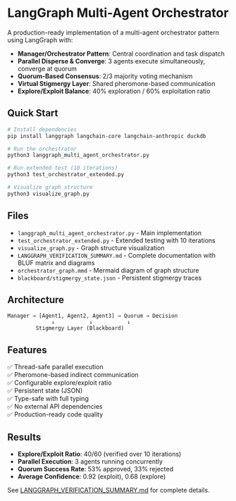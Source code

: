 # LangGraph Multi-Agent Orchestrator

A production-ready implementation of a multi-agent orchestrator pattern using LangGraph with:
- **Manager/Orchestrator Pattern**: Central coordination and task dispatch
- **Parallel Disperse & Converge**: 3 agents execute simultaneously, converge at quorum
- **Quorum-Based Consensus**: 2/3 majority voting mechanism
- **Virtual Stigmergy Layer**: Shared pheromone-based communication
- **Explore/Exploit Balance**: 40% exploration / 60% exploitation ratio

## Quick Start

```bash
# Install dependencies
pip install langgraph langchain-core langchain-anthropic duckdb

# Run the orchestrator
python3 langgraph_multi_agent_orchestrator.py

# Run extended test (10 iterations)
python3 test_orchestrator_extended.py

# Visualize graph structure
python3 visualize_graph.py
```

## Files

- `langgraph_multi_agent_orchestrator.py` - Main implementation
- `test_orchestrator_extended.py` - Extended testing with 10 iterations
- `visualize_graph.py` - Graph structure visualization
- `LANGGRAPH_VERIFICATION_SUMMARY.md` - Complete documentation with BLUF matrix and diagrams
- `orchestrator_graph.mmd` - Mermaid diagram of graph structure
- `blackboard/stigmergy_state.json` - Persistent stigmergy traces

## Architecture

```
Manager → [Agent1, Agent2, Agent3] → Quorum → Decision
              ↓           ↓           ↓
         Stigmergy Layer (Blackboard)
```

## Features

✅ Thread-safe parallel execution  
✅ Pheromone-based indirect communication  
✅ Configurable explore/exploit ratio  
✅ Persistent state (JSON)  
✅ Type-safe with full typing  
✅ No external API dependencies  
✅ Production-ready code quality  

## Results

- **Explore/Exploit Ratio**: 40/60 (verified over 10 iterations)
- **Parallel Execution**: 3 agents running concurrently
- **Quorum Success Rate**: 53% approved, 33% rejected
- **Average Confidence**: 0.92 (exploit), 0.68 (explore)

See [LANGGRAPH_VERIFICATION_SUMMARY.md](LANGGRAPH_VERIFICATION_SUMMARY.md) for complete details.
